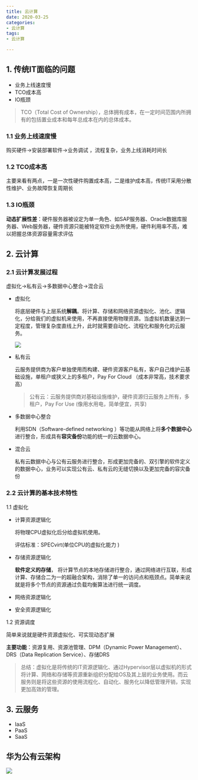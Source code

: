 ```yaml
---
title: 云计算
date: 2020-03-25
categories:
- 云计算
tags:
- 云计算

---
```


## 1. 传统IT面临的问题

- 业务上线速度慢
- TCO成本高
- IO瓶颈 

> TCO（Total Cost of Ownership），总体拥有成本，在一定时间范围内所拥有的包括置业成本和每年总成本在内的总体成本。

<!--more-->

### 1.1 业务上线速度慢

购买硬件->安装部署软件->业务调试 ，流程复杂，业务上线消耗时间长

### 1.2 TCO成本高

主要来看有两点，一是一次性硬件购置成本高，二是维护成本高，传统IT采用分散性维护、业务故障恢复周期长

### 1.3 IO瓶颈

**动态扩展性差**：硬件服务器被设定为单一角色、如SAP服务器、Oracle数据库服务器、Web服务器，硬件资源只能被特定软件业务所使用，硬件利用率不高，难以把握总体资源容量需求评估

## 2. 云计算

### 2.1 云计算发展过程

虚拟化->私有云->多数据中心整合->混合云

- 虚拟化

  将底层硬件与上层系统**解耦**。将计算、存储和网络资源虚拟化、池化、逻辑化，分给我们的虚拟机来使用，不再直接使用物理资源。当虚拟机数量达到一定程度，管理复杂度直线上升，此时就需要自动化、流程化和服务化的云服务。

  ![](https://shinerio.oss-cn-beijing.aliyuncs.com/blog_images/uncategory/20200325142215.png)

- 私有云  

  云服务提供商为客户单独使用而构建、硬件资源客户私有，客户自己维护云基础设施，单租户或狭义上的多租户，Pay For Cloud （成本非常高，技术要求高）

  >  公有云：云服务提供商对基础设施维护，硬件资源归云服务上所有，多租户，Pay For Use (像用水用电，简单便宜，共享)

- 多数据中心整合

  利用SDN（Software-defined networking ）等功能从网络上将**多个数据中心**进行整合，形成具有**容灾备份**功能的统一的云数据中心。

- 混合云

  私有云数据中心与公有云服务进行整合，形成更加完备的、双引擎的软件定义的数据中心，业务可以实现公有云、私有云的无缝切换以及更加完备的容灾备份

 ### 2.2 云计算的基本技术特性

1.1 虚拟化

- 计算资源逻辑化

  将物理CPU虚拟化后分给虚拟机使用。

  评估标准：SPECvirt(单位CPU的虚拟化能力 )

- 存储资源逻辑化

  **软件定义的存储**， 将计算节点的本地存储进行整合，通过网络进行互联，形成计算、存储合二为一的超融合架构，消除了单一的访问点和瓶颈点。简单来说就是将多个节点的资源通过负载均衡算法进行统一调度。  

- 网络资源逻辑化

- 安全资源逻辑化

1.2 资源调度

简单来说就是硬件资源虚拟化、可实现动态扩展

**主要功能**：资源复用、资源池管理、DPM（Dynamic Power Management）、DRS（Data Replication Service）、存储DRS

> 总结：虚拟化是将传统的IT资源逻辑化、通过Hypervisor层以虚拟机的形式将计算、网络和存储等资源重新组织分配给OS及其上层的业务使用。而云服务则是将这些资源的使用流程化、自动化、服务化以降低管理开销，实现更加高效的管理。

   ## 3. 云服务

- IaaS
- PaaS
- SaaS

## 华为公有云架构

![](https://shinerio.oss-cn-beijing.aliyuncs.com/blog_images/uncategory/20200325153238.png)

